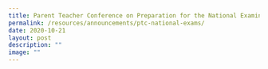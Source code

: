 ```yaml
---
title: Parent Teacher Conference on Preparation for the National Examinations
permalink: /resources/announcements/ptc-national-exams/
date: 2020-10-21
layout: post
description: ""
image: ""
---
```

